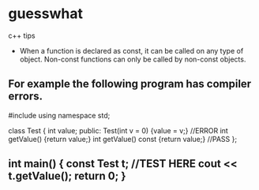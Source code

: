 # guesswhat
c++ tips

- When a function is declared as const, it can be called on any type of object. Non-const functions can only be called by non-const objects.

For example the following program has compiler errors.
--
#include<iostream> 
using namespace std; 

class Test { 
	int value; 
public: 
	Test(int v = 0) {value = v;} 
	//ERROR int getValue() {return value;} 
	int getValue() const {return value;} //PASS 
}; 

int main() { 
	const Test t; //TEST HERE 
	cout << t.getValue(); 
	return 0; 
} 
--
